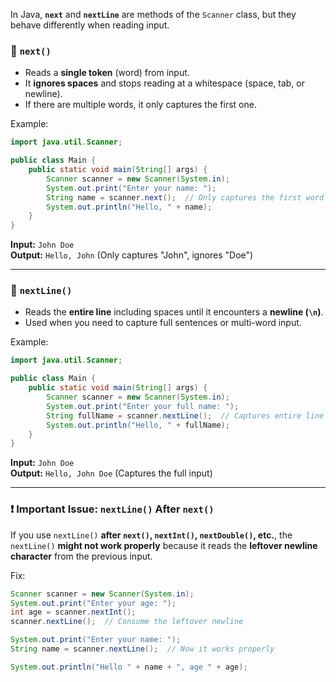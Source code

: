 In Java, **`next`** and **`nextLine`** are methods of the `Scanner` class, but they behave differently when reading input.

### 🔹 `next()`

-  Reads a **single token** (word) from input.
-  It **ignores spaces** and stops reading at a whitespace (space, tab, or newline).
-  If there are multiple words, it only captures the first one.

Example:

```java
import java.util.Scanner;

public class Main {
    public static void main(String[] args) {
        Scanner scanner = new Scanner(System.in);
        System.out.print("Enter your name: ");
        String name = scanner.next();  // Only captures the first word
        System.out.println("Hello, " + name);
    }
}
```

**Input:** `John Doe`  
**Output:** `Hello, John` (Only captures "John", ignores "Doe")

---

### 🔹 `nextLine()`

-  Reads the **entire line** including spaces until it encounters a **newline (`\n`)**.
-  Used when you need to capture full sentences or multi-word input.

Example:

```java
import java.util.Scanner;

public class Main {
    public static void main(String[] args) {
        Scanner scanner = new Scanner(System.in);
        System.out.print("Enter your full name: ");
        String fullName = scanner.nextLine();  // Captures entire line
        System.out.println("Hello, " + fullName);
    }
}
```

**Input:** `John Doe`  
**Output:** `Hello, John Doe` (Captures the full input)

---

### ❗ Important Issue: `nextLine()` After `next()`

If you use `nextLine()` **after `next()`, `nextInt()`, `nextDouble()`, etc.**, the `nextLine()` **might not work properly** because it reads the **leftover newline character** from the previous input.

Fix:

```java
Scanner scanner = new Scanner(System.in);
System.out.print("Enter your age: ");
int age = scanner.nextInt();
scanner.nextLine();  // Consume the leftover newline

System.out.print("Enter your name: ");
String name = scanner.nextLine();  // Now it works properly

System.out.println("Hello " + name + ", age " + age);
```
